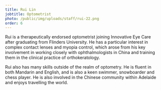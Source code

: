 ```yaml
---
title: Rui Lin
jobtitle: Optometrist
photo: /public/img/uploads/staff/rui-22.png
order: 6
---
```

Rui is a therapeutically endorsed optometrist joining Innovative Eye Care after graduating from Flinders University. He has a particular interest in complex contact lenses and myopia control, which arose from his key involvement in working closely with ophthalmologists in China and training them in the clinical practice of orthokeratology.

Rui also has many skills outside of the realm of optometry. He is fluent in both Mandarin and English, and is also a keen swimmer, snowboarder and chess player. He is also involved in the Chinese community within Adelaide and enjoys travelling the world.